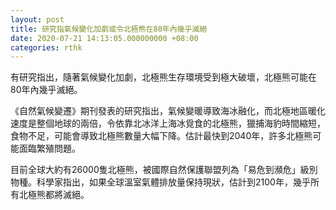 ```yaml
---
layout: post
title: 研究指氣候變化加劇或令北極熊在80年內幾乎滅絕
date: 2020-07-21 14:13:05.000000000 +08:00
categories: rthk
---
```


有研究指出，隨著氣候變化加劇，北極熊生存環境受到極大破壞，北極熊可能在80年內幾乎滅絕。

《自然氣候變遷》期刊發表的研究指出，氣候變暖導致海冰融化，而北極地區暖化速度是整個地球的兩倍，令依靠北冰洋上海冰覓食的北極熊，獵捕海豹時間縮短，食物不足，可能會導致北極熊數量大幅下降。估計最快到2040年，許多北極熊可能面臨繁殖問題。

目前全球大約有26000隻北極熊，被國際自然保護聯盟列為「易危到瀕危」級別物種。科學家指出，如果全球溫室氣體排放量保持現狀，估計到2100年，幾乎所有北極熊都將滅絕。
